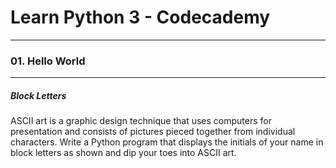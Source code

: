 # Learn Python 3 - Codecademy
_____

### 01. Hello World 
_____

##### Block Letters

ASCII art is a graphic design technique that uses computers for presentation and consists of pictures pieced together from individual characters.
Write a Python program that displays the initials of your name in block letters as shown and dip your toes into ASCII art.

